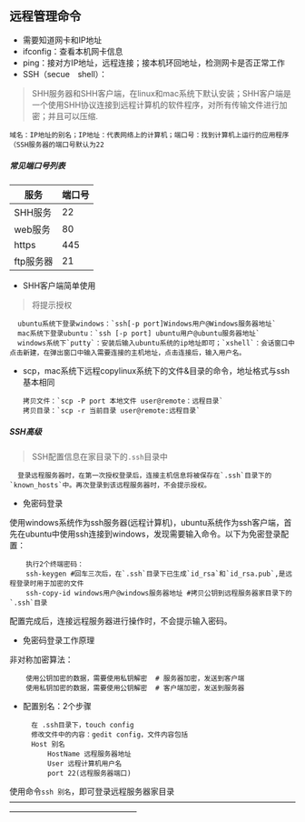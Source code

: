 ## 远程管理命令
+ 需要知道网卡和IP地址
+ ifconfig：查看本机网卡信息
+ ping：接对方IP地址，远程连接；接本机环回地址，检测网卡是否正常工作
+ SSH（secue　shell）：
> SHH服务器和SHH客户端，在linux和mac系统下默认安装；SHH客户端是一个使用SHH协议连接到远程计算机的软件程序，对所有传输文件进行加密；并且可以压缩.

`域名：IP地址的别名；IP地址：代表网络上的计算机；端口号：找到计算机上运行的应用程序（SSH服务器的端口号默认为22`


##### 常见端口号列表
|服务|端口号|
|-|-|
|SHH服务|22|
|web服务|80|
|https|445|
|ftp服务器|21|

+ SHH客户端简单使用<br>
> 将提示授权

      ubuntu系统下登录windows：`ssh[-p port]Windows用户@Windows服务器地址`
      mac系统下登录ubuntu：`ssh [-p port] ubuntu用户@ubuntu服务器地址`
      windows系统下`putty`：安装后输入ubuntu系统的ip地址即可；`xshell`：会话窗口中点击新建，在弹出窗口中输入需要连接的主机地址，点击连接后，输入用户名。

+ scp，mac系统下远程copylinux系统下的文件&目录的命令，地址格式与ssh基本相同<br>

      拷贝文件：`scp -P port 本地文件 user@remote：远程目录`
      拷贝目录：`scp -r 当前目录 user@remote:远程目录`
  
##### SSH高级

> SSH配置信息在家目录下的`.ssh`目录中

      登录远程服务器时，在第一次授权登录后，连接主机信息将被保存在`.ssh`目录下的`known_hosts`中。再次登录到该远程服务器时，不会提示授权。
        
+ 免密码登录

使用windows系统作为ssh服务器(远程计算机)，ubuntu系统作为ssh客户端，首先在ubuntu中使用ssh连接到windows，发现需要输入命令。以下为免密登录配置：

        执行2个终端密码：
        ssh-keygen #回车三次后，在`.ssh`目录下已生成`id_rsa`和`id_rsa.pub`,是远程登录时用于加密的文件
        ssh-copy-id windows用户@windows服务器地址 #拷贝公钥到远程服务器家目录下的`.ssh`目录
        
 配置完成后，连接远程服务器进行操作时，不会提示输入密码。
 
 + 免密码登录工作原理
 
 非对称加密算法：
 
        使用公钥加密的数据，需要使用私钥解密  # 服务器加密，发送到客户端
        使用私钥加密的数据，需要使用公钥解密  # 客户端加密，发送到服务器

+ 配置别名：2个步骤

        在 .ssh目录下，touch config 
        修改文件中的内容：gedit config，文件内容包括
        Host 别名
            HostName 远程服务器地址
            User 远程计算机用户名
            port 22(远程服务器端口)
            
使用命令`ssh 别名`，即可登录远程服务器家目录
————————————————————————————————————————————————————
        

 
 
        









